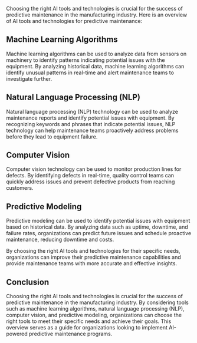 
Choosing the right AI tools and technologies is crucial for the success of predictive maintenance in the manufacturing industry. Here is an overview of AI tools and technologies for predictive maintenance:

Machine Learning Algorithms
---------------------------

Machine learning algorithms can be used to analyze data from sensors on machinery to identify patterns indicating potential issues with the equipment. By analyzing historical data, machine learning algorithms can identify unusual patterns in real-time and alert maintenance teams to investigate further.

Natural Language Processing (NLP)
---------------------------------

Natural language processing (NLP) technology can be used to analyze maintenance reports and identify potential issues with equipment. By recognizing keywords and phrases that indicate potential issues, NLP technology can help maintenance teams proactively address problems before they lead to equipment failure.

Computer Vision
---------------

Computer vision technology can be used to monitor production lines for defects. By identifying defects in real-time, quality control teams can quickly address issues and prevent defective products from reaching customers.

Predictive Modeling
-------------------

Predictive modeling can be used to identify potential issues with equipment based on historical data. By analyzing data such as uptime, downtime, and failure rates, organizations can predict future issues and schedule proactive maintenance, reducing downtime and costs.

By choosing the right AI tools and technologies for their specific needs, organizations can improve their predictive maintenance capabilities and provide maintenance teams with more accurate and effective insights.

Conclusion
----------

Choosing the right AI tools and technologies is crucial for the success of predictive maintenance in the manufacturing industry. By considering tools such as machine learning algorithms, natural language processing (NLP), computer vision, and predictive modeling, organizations can choose the right tools to meet their specific needs and achieve their goals. This overview serves as a guide for organizations looking to implement AI-powered predictive maintenance programs.
